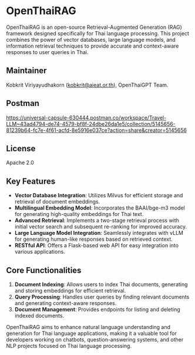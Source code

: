 # OpenThaiRAG
OpenThaiRAG is an open-source Retrieval-Augmented Generation (RAG) framework designed specifically for Thai language processing. This project combines the power of vector databases, large language models, and information retrieval techniques to provide accurate and context-aware responses to user queries in Thai.

## Maintainer
Kobkrit Viriyayudhakorn (kobkrit@aieat.or.th), OpenThaiGPT Team.

## Postman
https://universal-capsule-630444.postman.co/workspace/Travel-LLM~43ad4794-de74-4579-bf8f-24dbe26da1e5/collection/5145656-81239b64-fc7e-4f61-acfd-8e5916e037ce?action=share&creator=5145656

## License
Apache 2.0

## Key Features

- **Vector Database Integration**: Utilizes Milvus for efficient storage and retrieval of document embeddings.
- **Multilingual Embedding Model**: Incorporates the BAAI/bge-m3 model for generating high-quality embeddings for Thai text.
- **Advanced Retrieval**: Implements a two-stage retrieval process with initial vector search and subsequent re-ranking for improved accuracy.
- **Large Language Model Integration**: Seamlessly integrates with vLLM for generating human-like responses based on retrieved context.
- **RESTful API**: Offers a Flask-based web API for easy integration into various applications.

## Core Functionalities

1. **Document Indexing**: Allows users to index Thai documents, generating and storing embeddings for efficient retrieval.
2. **Query Processing**: Handles user queries by finding relevant documents and generating context-aware responses.
3. **Document Management**: Provides endpoints for listing and deleting indexed documents.

OpenThaiRAG aims to enhance natural language understanding and generation for Thai language applications, making it a valuable tool for developers working on chatbots, question-answering systems, and other NLP projects focused on Thai language processing.

